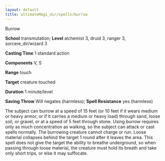```yaml
---
layout: default
title: ultimateMagi_dir/spells/burrow
---
```

Burrow

**School** transmutation; **Level** alchemist 3, druid 3, ranger 3, sorcere_dir/wizard 3

**Casting Time** 1 standard action

**Components** V, S

**Range** touch

**Target** creature touched

**Duration** 1 minute/level

**Saving Throw** Will negates (harmless); **Spell Resistance** yes (harmless)

The subject can burrow at a speed of 15 feet (or 10 feet if it wears medium or heavy armor, or if it carries a medium or heavy load) through sand, loose soil, or gravel, or at a speed of 5 feet through stone. Using _burrow_ requires only as much concentration as walking, so the subject can attack or cast spells normally. The burrowing creature cannot charge or run. Loose material collapses behind the target 1 round after it leaves the area. This spell does not give the target the ability to breathe underground, so when passing through loose material, the creature must hold its breath and take only short trips, or else it may suffocate.

